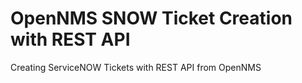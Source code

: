 # OpenNMS SNOW Ticket Creation with REST API
Creating ServiceNOW Tickets with REST API from OpenNMS
